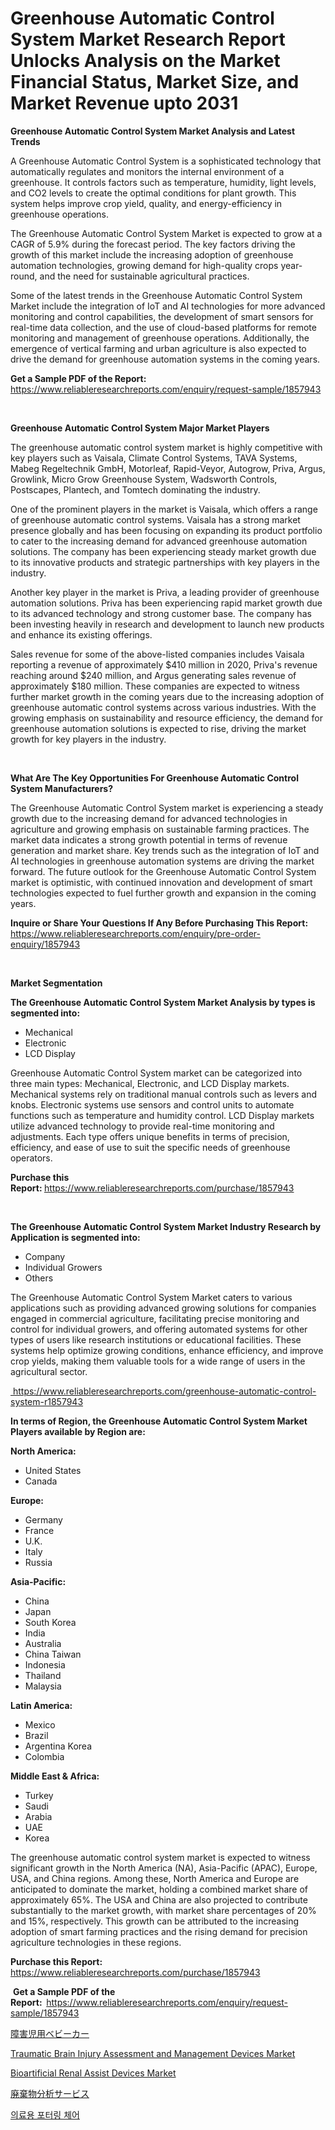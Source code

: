 <p><h1>Greenhouse Automatic Control System Market Research Report Unlocks Analysis on the Market Financial Status, Market Size, and Market Revenue upto 2031</h1></p><p><strong>Greenhouse Automatic Control System Market Analysis and Latest Trends</strong></p>
<p><p>A Greenhouse Automatic Control System is a sophisticated technology that automatically regulates and monitors the internal environment of a greenhouse. It controls factors such as temperature, humidity, light levels, and CO2 levels to create the optimal conditions for plant growth. This system helps improve crop yield, quality, and energy-efficiency in greenhouse operations.</p><p>The Greenhouse Automatic Control System Market is expected to grow at a CAGR of 5.9% during the forecast period. The key factors driving the growth of this market include the increasing adoption of greenhouse automation technologies, growing demand for high-quality crops year-round, and the need for sustainable agricultural practices. </p><p>Some of the latest trends in the Greenhouse Automatic Control System Market include the integration of IoT and AI technologies for more advanced monitoring and control capabilities, the development of smart sensors for real-time data collection, and the use of cloud-based platforms for remote monitoring and management of greenhouse operations. Additionally, the emergence of vertical farming and urban agriculture is also expected to drive the demand for greenhouse automation systems in the coming years.</p></p>
<p><strong>Get a Sample PDF of the Report:&nbsp;</strong> <a href="https://www.reliableresearchreports.com/enquiry/request-sample/1857943">https://www.reliableresearchreports.com/enquiry/request-sample/1857943</a></p>
<p>&nbsp;</p>
<p><strong>Greenhouse Automatic Control System Major Market Players</strong></p>
<p><p>The greenhouse automatic control system market is highly competitive with key players such as Vaisala, Climate Control Systems, TAVA Systems, Mabeg Regeltechnik GmbH, Motorleaf, Rapid-Veyor, Autogrow, Priva, Argus, Growlink, Micro Grow Greenhouse System, Wadsworth Controls, Postscapes, Plantech, and Tomtech dominating the industry.</p><p>One of the prominent players in the market is Vaisala, which offers a range of greenhouse automatic control systems. Vaisala has a strong market presence globally and has been focusing on expanding its product portfolio to cater to the increasing demand for advanced greenhouse automation solutions. The company has been experiencing steady market growth due to its innovative products and strategic partnerships with key players in the industry.</p><p>Another key player in the market is Priva, a leading provider of greenhouse automation solutions. Priva has been experiencing rapid market growth due to its advanced technology and strong customer base. The company has been investing heavily in research and development to launch new products and enhance its existing offerings.</p><p>Sales revenue for some of the above-listed companies includes Vaisala reporting a revenue of approximately $410 million in 2020, Priva's revenue reaching around $240 million, and Argus generating sales revenue of approximately $180 million. These companies are expected to witness further market growth in the coming years due to the increasing adoption of greenhouse automatic control systems across various industries. With the growing emphasis on sustainability and resource efficiency, the demand for greenhouse automation solutions is expected to rise, driving the market growth for key players in the industry.</p></p>
<p>&nbsp;</p>
<p><strong>What Are The Key Opportunities For Greenhouse Automatic Control System Manufacturers?</strong></p>
<p><p>The Greenhouse Automatic Control System market is experiencing a steady growth due to the increasing demand for advanced technologies in agriculture and growing emphasis on sustainable farming practices. The market data indicates a strong growth potential in terms of revenue generation and market share. Key trends such as the integration of IoT and AI technologies in greenhouse automation systems are driving the market forward. The future outlook for the Greenhouse Automatic Control System market is optimistic, with continued innovation and development of smart technologies expected to fuel further growth and expansion in the coming years.</p></p>
<p><strong>Inquire or Share Your Questions If Any Before Purchasing This Report:</strong> <a href="https://www.reliableresearchreports.com/enquiry/pre-order-enquiry/1857943">https://www.reliableresearchreports.com/enquiry/pre-order-enquiry/1857943</a></p>
<p>&nbsp;</p>
<p><strong>Market Segmentation</strong></p>
<p><strong>The Greenhouse Automatic Control System Market Analysis by types is segmented into:</strong></p>
<p><ul><li>Mechanical</li><li>Electronic</li><li>LCD Display</li></ul></p>
<p><p>Greenhouse Automatic Control System market can be categorized into three main types: Mechanical, Electronic, and LCD Display markets. Mechanical systems rely on traditional manual controls such as levers and knobs. Electronic systems use sensors and control units to automate functions such as temperature and humidity control. LCD Display markets utilize advanced technology to provide real-time monitoring and adjustments. Each type offers unique benefits in terms of precision, efficiency, and ease of use to suit the specific needs of greenhouse operators.</p></p>
<p><strong>Purchase this Report:&nbsp;</strong><a href="https://www.reliableresearchreports.com/purchase/1857943">https://www.reliableresearchreports.com/purchase/1857943</a></p>
<p>&nbsp;</p>
<p><strong>The Greenhouse Automatic Control System Market Industry Research by Application is segmented into:</strong></p>
<p><ul><li>Company</li><li>Individual Growers</li><li>Others</li></ul></p>
<p><p>The Greenhouse Automatic Control System Market caters to various applications such as providing advanced growing solutions for companies engaged in commercial agriculture, facilitating precise monitoring and control for individual growers, and offering automated systems for other types of users like research institutions or educational facilities. These systems help optimize growing conditions, enhance efficiency, and improve crop yields, making them valuable tools for a wide range of users in the agricultural sector.</p></p>
<p><a href="https://www.reliableresearchreports.com/greenhouse-automatic-control-system-r1857943">&nbsp;https://www.reliableresearchreports.com/greenhouse-automatic-control-system-r1857943</a></p>
<p><strong>In terms of Region, the Greenhouse Automatic Control System Market Players available by Region are:</strong></p>
<p>
    <p> <strong> North America: </strong>
        <ul>
            <li>United States</li>
            <li>Canada</li>
        </ul>
        </p> 
    <p> <strong> Europe: </strong>
        <ul>
            <li>Germany</li>
            <li>France</li>
            <li>U.K.</li>
            <li>Italy</li>
            <li>Russia</li>
        </ul>
        </p> 
    <p> <strong> Asia-Pacific: </strong>
        <ul>
            <li>China</li>
            <li>Japan</li>
            <li>South Korea</li>
            <li>India</li>
            <li>Australia</li>
            <li>China Taiwan</li>
            <li>Indonesia</li>
            <li>Thailand</li>
            <li>Malaysia</li>
        </ul>
        </p> 
    <p> <strong> Latin America: </strong>
        <ul>
            <li>Mexico</li>
            <li>Brazil</li>
            <li>Argentina Korea</li>
            <li>Colombia</li>
        </ul>
        </p> 
    <p> <strong> Middle East & Africa: </strong>
        <ul>
            <li>Turkey</li>
            <li>Saudi</li>
            <li>Arabia</li>
            <li>UAE</li>
            <li>Korea</li>
        </ul>
    </p>
    </p>
<p><p>The greenhouse automatic control system market is expected to witness significant growth in the North America (NA), Asia-Pacific (APAC), Europe, USA, and China regions. Among these, North America and Europe are anticipated to dominate the market, holding a combined market share of approximately 65%. The USA and China are also projected to contribute substantially to the market growth, with market share percentages of 20% and 15%, respectively. This growth can be attributed to the increasing adoption of smart farming practices and the rising demand for precision agriculture technologies in these regions.</p></p>
<p><strong>Purchase this Report: </strong><a href="https://www.reliableresearchreports.com/purchase/1857943">https://www.reliableresearchreports.com/purchase/1857943</a></p>
<p>&nbsp;<strong>Get a Sample PDF of the Report:&nbsp;&nbsp;</strong><a href="https://www.reliableresearchreports.com/enquiry/request-sample/1857943">https://www.reliableresearchreports.com/enquiry/request-sample/1857943</a></p>
<p><strong></strong></p>
<p><p><a href="https://github.com/vtbvgl20191192/Market-Research-Report-List-2/blob/main/1562007120027.md">障害児用ベビーカー</a></p><p><a href="https://github.com/mabenkhyari11/Market-Research-Report-List-1/blob/main/traumatic-brain-injury-assessment-and-management-devices-market.md">Traumatic Brain Injury Assessment and Management Devices Market</a></p><p><a href="https://github.com/WillieWoodard/Market-Research-Report-List-5/blob/main/bioartificial-renal-assist-devices-market.md">Bioartificial Renal Assist Devices Market</a></p><p><a href="https://github.com/avwofrml53535/Market-Research-Report-List-2/blob/main/9439320120026.md">廃棄物分析サービス</a></p><p><a href="https://github.com/vskv4779xr1/Market-Research-Report-List-2/blob/main/2873220127086.md">의료용 포터링 체어</a></p></p>